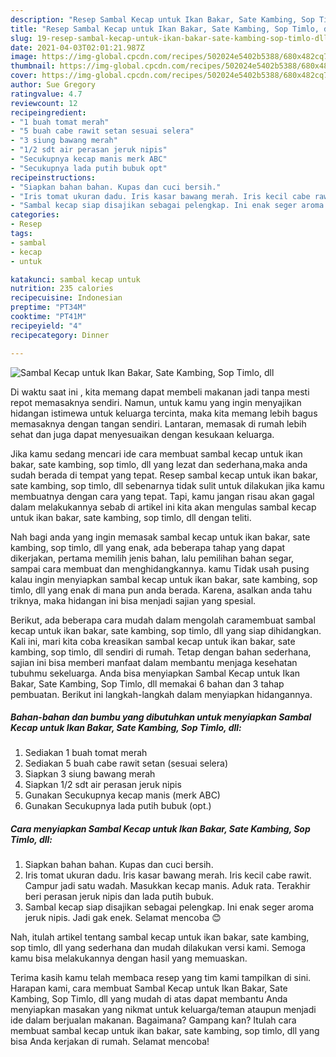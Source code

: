 ```yaml
---
description: "Resep Sambal Kecap untuk Ikan Bakar, Sate Kambing, Sop Timlo, dll yang enak Untuk Jualan"
title: "Resep Sambal Kecap untuk Ikan Bakar, Sate Kambing, Sop Timlo, dll yang enak Untuk Jualan"
slug: 19-resep-sambal-kecap-untuk-ikan-bakar-sate-kambing-sop-timlo-dll-yang-enak-untuk-jualan
date: 2021-04-03T02:01:21.987Z
image: https://img-global.cpcdn.com/recipes/502024e5402b5388/680x482cq70/sambal-kecap-untuk-ikan-bakar-sate-kambing-sop-timlo-dll-foto-resep-utama.jpg
thumbnail: https://img-global.cpcdn.com/recipes/502024e5402b5388/680x482cq70/sambal-kecap-untuk-ikan-bakar-sate-kambing-sop-timlo-dll-foto-resep-utama.jpg
cover: https://img-global.cpcdn.com/recipes/502024e5402b5388/680x482cq70/sambal-kecap-untuk-ikan-bakar-sate-kambing-sop-timlo-dll-foto-resep-utama.jpg
author: Sue Gregory
ratingvalue: 4.7
reviewcount: 12
recipeingredient:
- "1 buah tomat merah"
- "5 buah cabe rawit setan sesuai selera"
- "3 siung bawang merah"
- "1/2 sdt air perasan jeruk nipis"
- "Secukupnya kecap manis merk ABC"
- "Secukupnya lada putih bubuk opt"
recipeinstructions:
- "Siapkan bahan bahan. Kupas dan cuci bersih."
- "Iris tomat ukuran dadu. Iris kasar bawang merah. Iris kecil cabe rawit. Campur jadi satu wadah. Masukkan kecap manis. Aduk rata. Terakhir beri perasan jeruk nipis dan lada putih bubuk."
- "Sambal kecap siap disajikan sebagai pelengkap. Ini enak seger aroma jeruk nipis. Jadi gak enek. Selamat mencoba 😊"
categories:
- Resep
tags:
- sambal
- kecap
- untuk

katakunci: sambal kecap untuk 
nutrition: 235 calories
recipecuisine: Indonesian
preptime: "PT34M"
cooktime: "PT41M"
recipeyield: "4"
recipecategory: Dinner

---
```



![Sambal Kecap untuk Ikan Bakar, Sate Kambing, Sop Timlo, dll](https://img-global.cpcdn.com/recipes/502024e5402b5388/680x482cq70/sambal-kecap-untuk-ikan-bakar-sate-kambing-sop-timlo-dll-foto-resep-utama.jpg)

Di waktu  saat ini , kita memang dapat membeli makanan jadi tanpa mesti repot memasaknya sendiri. Namun, untuk kamu yang ingin menyajikan hidangan istimewa untuk keluarga tercinta, maka kita memang lebih bagus memasaknya dengan tangan sendiri. Lantaran, memasak di rumah lebih sehat dan juga dapat menyesuaikan dengan kesukaan keluarga.

Jika kamu sedang mencari ide cara membuat sambal kecap untuk ikan bakar, sate kambing, sop timlo, dll yang lezat dan sederhana,maka anda sudah berada di tempat yang tepat. Resep sambal kecap untuk ikan bakar, sate kambing, sop timlo, dll  sebenarnya tidak sulit untuk dilakukan jika kamu membuatnya dengan cara yang tepat. Tapi, kamu jangan risau akan gagal dalam melakukannya 
sebab di artikel ini kita akan mengulas sambal kecap untuk ikan bakar, sate kambing, sop timlo, dll dengan teliti.  



Nah bagi anda yang ingin memasak sambal kecap untuk ikan bakar, sate kambing, sop timlo, dll yang enak, ada beberapa tahap yang dapat dikerjakan, pertama memilih jenis bahan, lalu pemilihan bahan segar, sampai cara membuat dan menghidangkannya. kamu Tidak usah pusing kalau ingin menyiapkan sambal kecap untuk ikan bakar, sate kambing, sop timlo, dll yang enak di mana pun anda berada. Karena, asalkan anda  tahu triknya, maka hidangan ini bisa menjadi sajian yang spesial.

Berikut, ada beberapa cara mudah dalam mengolah caramembuat sambal kecap untuk ikan bakar, sate kambing, sop timlo, dll yang siap dihidangkan. Kali ini, mari kita coba kreasikan sambal kecap untuk ikan bakar, sate kambing, sop timlo, dll sendiri di rumah. Tetap dengan bahan sederhana, sajian ini bisa memberi manfaat dalam membantu menjaga kesehatan tubuhmu sekeluarga. Anda bisa menyiapkan Sambal Kecap untuk Ikan Bakar, Sate Kambing, Sop Timlo, dll memakai 6 bahan dan 3 tahap pembuatan. Berikut ini langkah-langkah dalam menyiapkan hidangannya.

<!--inarticleads1-->

##### Bahan-bahan dan bumbu yang dibutuhkan untuk menyiapkan Sambal Kecap untuk Ikan Bakar, Sate Kambing, Sop Timlo, dll:

1. Sediakan 1 buah tomat merah
1. Sediakan 5 buah cabe rawit setan (sesuai selera)
1. Siapkan 3 siung bawang merah
1. Siapkan 1/2 sdt air perasan jeruk nipis
1. Gunakan Secukupnya kecap manis (merk ABC)
1. Gunakan Secukupnya lada putih bubuk (opt.)




<!--inarticleads2-->

##### Cara menyiapkan Sambal Kecap untuk Ikan Bakar, Sate Kambing, Sop Timlo, dll:

1. Siapkan bahan bahan. Kupas dan cuci bersih.
1. Iris tomat ukuran dadu. Iris kasar bawang merah. Iris kecil cabe rawit. Campur jadi satu wadah. Masukkan kecap manis. Aduk rata. Terakhir beri perasan jeruk nipis dan lada putih bubuk.
1. Sambal kecap siap disajikan sebagai pelengkap. Ini enak seger aroma jeruk nipis. Jadi gak enek. Selamat mencoba 😊




Nah, itulah artikel tentang  sambal kecap untuk ikan bakar, sate kambing, sop timlo, dll  yang sederhana dan mudah dilakukan versi kami. Semoga kamu bisa melakukannya dengan hasil yang memuaskan. 

Terima kasih kamu telah membaca resep yang tim kami tampilkan di sini. Harapan kami, cara membuat  Sambal Kecap untuk Ikan Bakar, Sate Kambing, Sop Timlo, dll yang mudah di atas dapat membantu Anda menyiapkan masakan yang nikmat untuk keluarga/teman ataupun menjadi ide dalam berjualan makanan. Bagaimana? Gampang kan? Itulah cara membuat sambal kecap untuk ikan bakar, sate kambing, sop timlo, dll yang bisa Anda kerjakan di rumah. Selamat mencoba!

